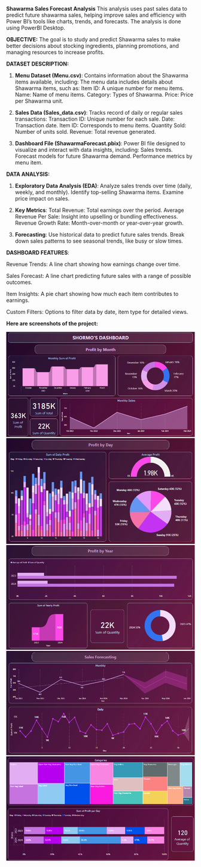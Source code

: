 **Shawarma Sales Forecast Analysis**
 This analysis uses past sales data to predict future shawarma sales, helping improve sales and efficiency with Power BI’s tools like charts, trends, and forecasts.
 The analysis is done using PowerBI Desktop.


**OBJECTIVE:**
The goal is to study and predict Shawarma sales to make better decisions about stocking ingredients, planning promotions, and managing resources to increase profits.



**DATASET DESCRIPTION:**
1. **Menu Dataset (Menu.csv)**:
Contains information about the Shawarma items available, including:
The menu data includes details about Shawarma items, such as:
Item ID: A unique number for menu items.
Name: Name of menu items.
Category: Types of Shawarma.
Price: Price per Shawarma unit.

2. **Sales Data (Sales_data.csv)**:
Tracks record of daily or regular sales transactions:
Transaction ID: Unique number for each sale.
Date: Transaction date.
Item ID: Corresponds to menu items.
Quantity Sold: Number of units sold.
Revenue: Total revenue generated.

3. **Dashboard File (ShawarmaForecast.pbix)**:
Power BI file designed to visualize and interact with data insights, including:
Sales trends.
Forecast models for future Shawarma demand.
Performance metrics by menu item.



**DATA ANALYSIS:**
1. **Exploratory Data Analysis (EDA)**:
Analyze sales trends over time (daily, weekly, and monthly).
Identify top-selling Shawarma items.
Examine price impact on sales.

2. **Key Metrics**:
Total Revenue: Total earnings over the period.
Average Revenue Per Sale: Insight into upselling or bundling effectiveness.
Revenue Growth Rate: Month-over-month or year-over-year growth.

3. **Forecasting**:
Use historical data to predict future sales trends.
Break down sales patterns to see seasonal trends, like busy or slow times.



**DASHBOARD FEATURES**:

Revenue Trends: A line chart showing how earnings change over time.

Sales Forecast: A line chart predicting future sales with a range of possible outcomes.

Item Insights: A pie chart showing how much each item contributes to earnings.

Custom Filters: Options to filter data by date, item type for detailed views.



**Here are screenshots of the project:**

![Screenshot](assets/1Dashboard.png)
![Screenshot](assets/2byDay.png)
![Screenshot](assets/3byYear.png)
![Screenshot](assets/4Forecast.png)
![Screenshot](assets/5Categories.png)
